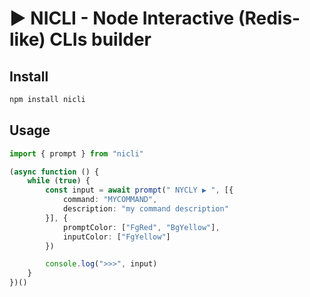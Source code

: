 # ▶️ NICLI - Node Interactive (Redis-like) CLIs builder

## Install

```bash
npm install nicli
```

## Usage

```typescript
import { prompt } from "nicli"

(async function () {
	while (true) {
		const input = await prompt(" NYCLY ▶️ ", [{ 
			command: "MYCOMMAND",
			description: "my command description"
		}], {
			promptColor: ["FgRed", "BgYellow"],
			inputColor: ["FgYellow"]
		})

		console.log(">>>", input)
	}
})()
```